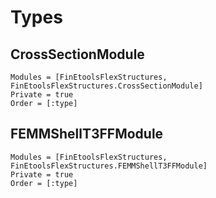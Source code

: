 # Types

## CrossSectionModule

```@autodocs
Modules = [FinEtoolsFlexStructures, FinEtoolsFlexStructures.CrossSectionModule]
Private = true
Order = [:type]
```

## FEMMShellT3FFModule

```@autodocs
Modules = [FinEtoolsFlexStructures, FinEtoolsFlexStructures.FEMMShellT3FFModule]
Private = true
Order = [:type]
```

